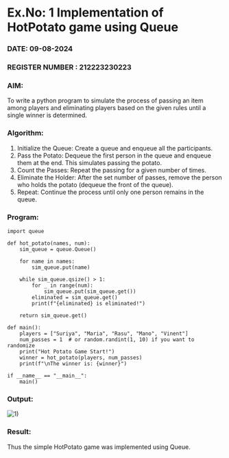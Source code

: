 # Ex.No: 1  Implementation of HotPotato game using Queue 
### DATE: 09-08-2024                                                                           
### REGISTER NUMBER : 212223230223
### AIM: 
To write a python program to simulate the process of passing an item among players and eliminating players based on the given rules until a single winner is determined.
### Algorithm:
1. Initialize the Queue: Create a queue and enqueue all the participants.
2. Pass the Potato: Dequeue the first person in the queue and enqueue them at the end. This simulates passing the potato.
3. Count the Passes: Repeat the passing for a given number of times.
4. Eliminate the Holder: After the set number of passes, remove the person who holds the potato (dequeue the front of the queue).
5. Repeat: Continue the process until only one person remains in the queue.
### Program:

```
import queue

def hot_potato(names, num):
    sim_queue = queue.Queue()

    for name in names:
        sim_queue.put(name)

    while sim_queue.qsize() > 1:
        for _ in range(num):
            sim_queue.put(sim_queue.get())
        eliminated = sim_queue.get()
        print(f"{eliminated} is eliminated!")

    return sim_queue.get()

def main():
    players = ["Suriya", "Maria", "Rasu", "Mano", "Vinent"]
    num_passes = 1  # or random.randint(1, 10) if you want to randomize
    print("Hot Potato Game Start!")
    winner = hot_potato(players, num_passes)
    print(f"\nThe winner is: {winner}")

if __name__ == "__main__":
    main()

```


### Output:

![1)](https://github.com/user-attachments/assets/f4aab837-cd04-40e8-9add-293b2e5a4fe7)


### Result:
Thus the simple HotPotato game was implemented using Queue.

